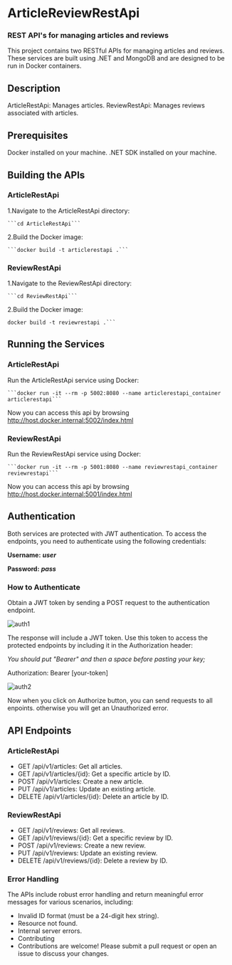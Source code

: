 # ArticleReviewRestApi
### REST API's for managing articles and reviews

This project contains two RESTful APIs for managing articles and reviews. These services are built using .NET and MongoDB and are designed to be run in Docker containers.

## Description

ArticleRestApi: Manages articles.
ReviewRestApi: Manages reviews associated with articles.

## Prerequisites
Docker installed on your machine.
.NET SDK installed on your machine.

## Building the APIs

### ArticleRestApi
1.Navigate to the ArticleRestApi directory:

	```cd ArticleRestApi```

2.Build the Docker image:

	```docker build -t articlerestapi .```
 
### ReviewRestApi
1.Navigate to the ReviewRestApi directory:

	```cd ReviewRestApi```
 
2.Build the Docker image:

	docker build -t reviewrestapi .```
 
## Running the Services
### ArticleRestApi

Run the ArticleRestApi service using Docker:

	```docker run -it --rm -p 5002:8080 --name articlerestapi_container articlerestapi```

Now you can access this api by browsing http://host.docker.internal:5002/index.html

### ReviewRestApi

Run the ReviewRestApi service using Docker:

	```docker run -it --rm -p 5001:8080 --name reviewrestapi_container reviewrestapi```

Now you can access this api by browsing http://host.docker.internal:5001/index.html

## Authentication

Both services are protected with JWT authentication. To access the endpoints, you need to authenticate using the following credentials:

**Username:** ***user***

**Password:** ***pass***

### How to Authenticate

Obtain a JWT token by sending a POST request to the authentication endpoint. 

![auth1](https://github.com/user-attachments/assets/cc42fd64-50fe-43a1-9206-1446a22ab405)

The response will include a JWT token. Use this token to access the protected endpoints by including it in the Authorization header:

*You should put "Bearer" and then a space before pasting your key;*

Authorization: Bearer [your-token]

![auth2](https://github.com/user-attachments/assets/8b3c9913-cfce-4a9c-b452-c9d8ae83581f)

Now when you click on Authorize button, you can send requests to all enpoints. otherwise you will get an Unauthorized error.

## API Endpoints

### ArticleRestApi
* GET /api/v1/articles: Get all articles.
* GET /api/v1/articles/{id}: Get a specific article by ID.
* POST /api/v1/articles: Create a new article.
* PUT /api/v1/articles: Update an existing article.
* DELETE /api/v1/articles/{id}: Delete an article by ID.

### ReviewRestApi
* GET /api/v1/reviews: Get all reviews.
* GET /api/v1/reviews/{id}: Get a specific review by ID.
* POST /api/v1/reviews: Create a new review.
* PUT /api/v1/reviews: Update an existing review.
* DELETE /api/v1/reviews/{id}: Delete a review by ID.

### Error Handling

The APIs include robust error handling and return meaningful error messages for various scenarios, including:

* Invalid ID format (must be a 24-digit hex string).
* Resource not found.
* Internal server errors.
* Contributing
* Contributions are welcome! Please submit a pull request or open an issue to discuss your changes.
